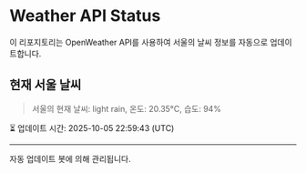 
# Weather API Status

이 리포지토리는 OpenWeather API를 사용하여 서울의 날씨 정보를 자동으로 업데이트합니다.

## 현재 서울 날씨
> 서울의 현재 날씨: light rain, 온도: 20.35°C, 습도: 94%

⏳ 업데이트 시간: 2025-10-05 22:59:43 (UTC)

---
자동 업데이트 봇에 의해 관리됩니다.

